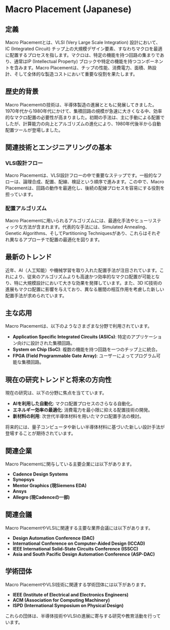 # Macro Placement (Japanese)

## 定義
Macro Placementとは、VLSI (Very Large Scale Integration) 設計において、IC (Integrated Circuit) チップ上の大規模デザイン要素、すなわちマクロを最適に配置するプロセスを指します。マクロは、特定の機能を持つ回路の集まりであり、通常はIP (Intellectual Property) ブロックや特定の機能を持つコンポーネントを含みます。Macro Placementは、チップの性能、消費電力、面積、熱設計、そして全体的な製造コストにおいて重要な役割を果たします。

## 歴史的背景
Macro Placementの技術は、半導体製造の進展とともに発展してきました。1970年代から1980年代にかけて、集積回路の規模が急速に大きくなる中、効率的なマクロ配置の必要性が高まりました。初期の手法は、主に手動による配置でしたが、計算能力の向上とアルゴリズムの進化により、1980年代後半から自動配置ツールが登場しました。

## 関連技術とエンジニアリングの基本
### VLSI設計フロー
Macro Placementは、VLSI設計フローの中で重要なステップです。一般的なフローは、論理合成、配置、配線、検証という順序で進みます。この中で、Macro Placementは、回路の動作を最適化し、後続の配線プロセスを容易にする役割を担っています。

### 配置アルゴリズム
Macro Placementに用いられるアルゴリズムには、最適化手法やヒューリスティックな方法が含まれます。代表的な手法には、Simulated Annealing、Genetic Algorithms、そしてPartitioning Techniquesがあり、これらはそれぞれ異なるアプローチで配置の最適化を図ります。

## 最新のトレンド
近年、AI（人工知能）や機械学習を取り入れた配置手法が注目されています。これにより、従来のアルゴリズムよりも高速かつ効率的なマクロ配置が可能となり、特に大規模設計において大きな効果を発揮しています。また、3D IC技術の進展もマクロ配置に影響を与えており、異なる層間の相互作用を考慮した新しい配置手法が求められています。

## 主な応用
Macro Placementは、以下のようなさまざまな分野で利用されています。

- **Application Specific Integrated Circuits (ASICs)**: 特定のアプリケーション向けに設計された集積回路。
- **System on Chip (SoC)**: 複数の機能を持つ回路を一つのチップ上に統合。
- **FPGA (Field Programmable Gate Array)**: ユーザーによってプログラム可能な集積回路。

## 現在の研究トレンドと将来の方向性
現在の研究は、以下の分野に焦点を当てています。

- **AIを利用した自動化**: マクロ配置プロセスのさらなる自動化。
- **エネルギー効率の最適化**: 消費電力を最小限に抑える配置技術の開発。
- **新材料の利用**: 次世代半導体材料を用いたマクロ配置手法の検討。

将来的には、量子コンピュータや新しい半導体材料に基づいた新しい設計手法が登場することが期待されています。

## 関連企業
Macro Placementに関与している主要企業には以下があります。

- **Cadence Design Systems**
- **Synopsys**
- **Mentor Graphics (現Siemens EDA)**
- **Ansys**
- **Allegro (現Cadenceの一部)**

## 関連会議
Macro PlacementやVLSIに関連する主要な業界会議には以下があります。

- **Design Automation Conference (DAC)**
- **International Conference on Computer-Aided Design (ICCAD)**
- **IEEE International Solid-State Circuits Conference (ISSCC)**
- **Asia and South Pacific Design Automation Conference (ASP-DAC)**

## 学術団体
Macro PlacementやVLSI技術に関連する学術団体には以下があります。

- **IEEE (Institute of Electrical and Electronics Engineers)**
- **ACM (Association for Computing Machinery)**
- **ISPD (International Symposium on Physical Design)**

これらの団体は、半導体技術やVLSIの進展に寄与する研究や教育活動を行っています。